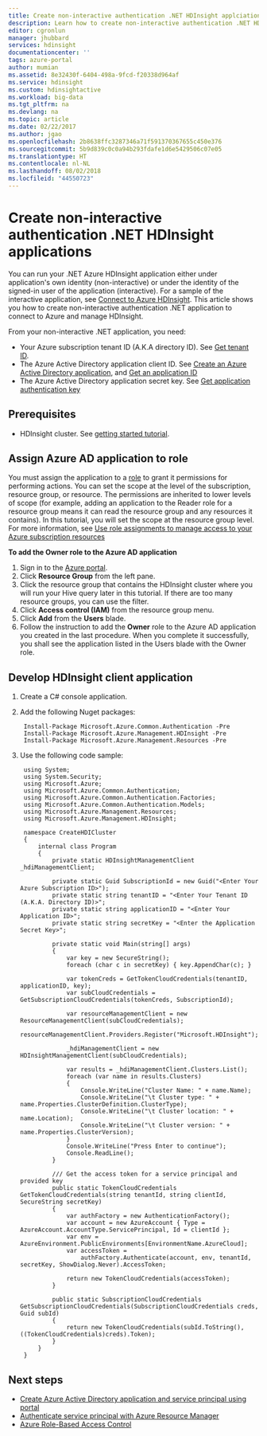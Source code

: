 ```yaml
---
title: Create non-interactive authentication .NET HDInsight applciations | Microsoft Docs
description: Learn how to create non-interactive authentication .NET HDInsight applications.
editor: cgronlun
manager: jhubbard
services: hdinsight
documentationcenter: ''
tags: azure-portal
author: mumian
ms.assetid: 8e32430f-6404-498a-9fcd-f20338d964af
ms.service: hdinsight
ms.custom: hdinsightactive
ms.workload: big-data
ms.tgt_pltfrm: na
ms.devlang: na
ms.topic: article
ms.date: 02/22/2017
ms.author: jgao
ms.openlocfilehash: 2b8638ffc3287346a71f591370367655c450e376
ms.sourcegitcommit: 5b9d839c0c0a94b293fdafe1d6e5429506c07e05
ms.translationtype: HT
ms.contentlocale: nl-NL
ms.lasthandoff: 08/02/2018
ms.locfileid: "44550723"
---
```

# <a name="create-non-interactive-authentication-net-hdinsight-applications"></a>Create non-interactive authentication .NET HDInsight applications
You can run your .NET Azure HDInsight application either under application's own identity (non-interactive) or under the identity of the signed-in user of the application (interactive). For a sample of the interactive application, see [Connect to Azure HDInsight](hdinsight-administer-use-dotnet-sdk.md#connect-to-azure-hdinsight). This article shows you how to create non-interactive authentication .NET application to connect to Azure and manage HDInsight.

From your non-interactive .NET application, you need:

* Your Azure subscription tenant ID (A.K.A directory ID). See [Get tenant ID](../azure-resource-manager/resource-group-create-service-principal-portal.md#get-tenant-id).
* The Azure Active Directory application client ID. See [Create an Azure Active Directory application](../azure-resource-manager/resource-group-create-service-principal-portal.md#create-an-azure-active-directory-application), and [Get an application ID](../azure-resource-manager/resource-group-create-service-principal-portal.md#get-application-id-and-authentication-key)
* The Azure Active Directory application secret key. See [Get application authentication key](../azure-resource-manager/resource-group-create-service-principal-portal.md#get-application-id-and-authentication-key)

## <a name="prerequisites"></a>Prerequisites
* HDInsight cluster. See [getting started tutorial](hdinsight-hadoop-linux-tutorial-get-started.md#create-cluster).



## <a name="assign-azure-ad-application-to-role"></a>Assign Azure AD application to role
You must assign the application to a [role](../active-directory/role-based-access-built-in-roles.md) to grant it permissions for performing actions. You can set the scope at the level of the subscription, resource group, or resource. The permissions are inherited to lower levels of scope (for example, adding an application to the Reader role for a resource group means it can read the resource group and any resources it contains). In this tutorial, you will set the scope at the resource group level. For more information, see [Use role assignments to manage access to your Azure subscription resources](../active-directory/role-based-access-control-configure.md)

**To add the Owner role to the Azure AD application**

1. Sign in to the [Azure portal](https://portal.azure.com).
2. Click **Resource Group** from the left pane.
3. Click the resource group that contains the HDInsight cluster where you will run your Hive query later in this tutorial. If there are too many resource groups, you can use the filter.
4. Click **Access control (IAM)** from the resource group menu.
5. Click **Add** from the **Users** blade.
6. Follow the instruction to add the **Owner** role to the Azure AD application you created in the last procedure. When you complete it successfully, you shall see the application listed in the Users blade with the Owner role.

## <a name="develop-hdinsight-client-application"></a>Develop HDInsight client application

1. Create a C# console application.
2. Add the following Nuget packages:

        Install-Package Microsoft.Azure.Common.Authentication -Pre
        Install-Package Microsoft.Azure.Management.HDInsight -Pre
        Install-Package Microsoft.Azure.Management.Resources -Pre

3. Use the following code sample:

        using System;
        using System.Security;
        using Microsoft.Azure;
        using Microsoft.Azure.Common.Authentication;
        using Microsoft.Azure.Common.Authentication.Factories;
        using Microsoft.Azure.Common.Authentication.Models;
        using Microsoft.Azure.Management.Resources;
        using Microsoft.Azure.Management.HDInsight;
        
        namespace CreateHDICluster
        {
            internal class Program
            {
                private static HDInsightManagementClient _hdiManagementClient;
        
                private static Guid SubscriptionId = new Guid("<Enter Your Azure Subscription ID>");
                private static string tenantID = "<Enter Your Tenant ID (A.K.A. Directory ID)>";
                private static string applicationID = "<Enter Your Application ID>";
                private static string secretKey = "<Enter the Application Secret Key>";
        
                private static void Main(string[] args)
                {
                    var key = new SecureString();
                    foreach (char c in secretKey) { key.AppendChar(c); }

                    var tokenCreds = GetTokenCloudCredentials(tenantID, applicationID, key);
                    var subCloudCredentials = GetSubscriptionCloudCredentials(tokenCreds, SubscriptionId);
        
                    var resourceManagementClient = new ResourceManagementClient(subCloudCredentials);
                    resourceManagementClient.Providers.Register("Microsoft.HDInsight");
        
                    _hdiManagementClient = new HDInsightManagementClient(subCloudCredentials);
        
                    var results = _hdiManagementClient.Clusters.List();
                    foreach (var name in results.Clusters)
                    {
                        Console.WriteLine("Cluster Name: " + name.Name);
                        Console.WriteLine("\t Cluster type: " + name.Properties.ClusterDefinition.ClusterType);
                        Console.WriteLine("\t Cluster location: " + name.Location);
                        Console.WriteLine("\t Cluster version: " + name.Properties.ClusterVersion);
                    }
                    Console.WriteLine("Press Enter to continue");
                    Console.ReadLine();
                }

                /// Get the access token for a service principal and provided key                
                public static TokenCloudCredentials GetTokenCloudCredentials(string tenantId, string clientId, SecureString secretKey)
                {
                    var authFactory = new AuthenticationFactory();
                    var account = new AzureAccount { Type = AzureAccount.AccountType.ServicePrincipal, Id = clientId };
                    var env = AzureEnvironment.PublicEnvironments[EnvironmentName.AzureCloud];
                    var accessToken =
                        authFactory.Authenticate(account, env, tenantId, secretKey, ShowDialog.Never).AccessToken;
        
                    return new TokenCloudCredentials(accessToken);
                }
        
                public static SubscriptionCloudCredentials GetSubscriptionCloudCredentials(SubscriptionCloudCredentials creds, Guid subId)
                {
                    return new TokenCloudCredentials(subId.ToString(), ((TokenCloudCredentials)creds).Token);
                }
            }
        }

## <a name="next-steps"></a>Next steps
* [Create Azure Active Directory application and service principal using portal](../azure-resource-manager/resource-group-create-service-principal-portal.md)
* [Authenticate service principal with Azure Resource Manager](../azure-resource-manager/resource-group-authenticate-service-principal.md)
* [Azure Role-Based Access Control](../active-directory/role-based-access-control-configure.md)
